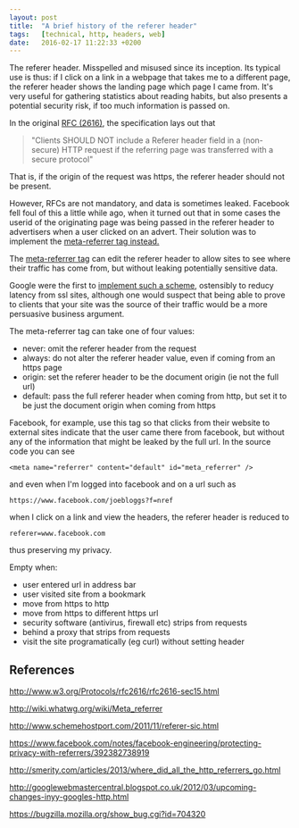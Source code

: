 ```yaml
---
layout: post
title:  "A brief history of the referer header"
tags:   [technical, http, headers, web]
date:   2016-02-17 11:22:33 +0200
---
```


The referer header. Misspelled and misused since its inception.<!--more--> 
Its typical use is thus: if I click on a link in a webpage that takes me to a different page, the referer header shows the landing page which page I came from. 
It's very useful for gathering statistics about reading habits, but also presents a potential security risk, if too much information is passed on. 

In the original [RFC (2616)](http://www.w3.org/Protocols/rfc2616/rfc2616-sec15.html), the specification lays out that

> "Clients SHOULD NOT include a Referer header field in a (non-secure) HTTP request if the referring page was transferred with a secure protocol"

That is, if the origin of the request was https, the referer header should not be present.

However, RFCs are not mandatory, and data is sometimes leaked. 
Facebook fell foul of this a little while ago, when it turned out that in some cases the userid of the originating page was being passed in the referer header to advertisers when a user clicked on an advert. 
Their solution was to implement the [meta-referrer tag instead.](https://www.facebook.com/notes/facebook-engineering/protecting-privacy-with-referrers/392382738919)

The [meta-referrer tag](http://wiki.whatwg.org/wiki/Meta_referrer) can edit the referer header to allow sites to see where their traffic has come from, but without leaking potentially sensitive data.

Google were the first to [implement such a scheme](http://googlewebmastercentral.blogspot.co.uk/2012/03/upcoming-changes-inyy-googles-http.html), ostensibly to reducy latency from ssl sites, although one would suspect that being able to prove to clients that your site was the source of their traffic would be a more persuasive business argument.

The meta-referrer tag can take one of four values:

* never: omit the referer header from the request
* always: do not alter the referer header value, even if coming from an https page
* origin: set the referer header to be the document origin (ie not the full url)
* default: pass the full referer header when coming from http, but set it to be just the document origin when coming from https

Facebook, for example, use this tag so that clicks from their website to external sites indicate that the user came there from facebook, but without any of the information that might be leaked by the full url.
In the source code you can see

	<meta name="referrer" content="default" id="meta_referrer" />

and even when I'm logged into facebook and on a url such as
	
	https://www.facebook.com/joebloggs?f=nref

when I click on a link and view the headers, the referer header is reduced to

	referer=www.facebook.com

thus preserving my privacy.


Empty when:

* user entered url in address bar
* user visited site from a bookmark
* move from https to http
* move from https to different https url
* security software (antivirus, firewall etc) strips from requests
* behind a proxy that strips from requests
* visit the site programatically (eg curl) without setting header


References
----------

http://www.w3.org/Protocols/rfc2616/rfc2616-sec15.html

http://wiki.whatwg.org/wiki/Meta_referrer

http://www.schemehostport.com/2011/11/referer-sic.html

https://www.facebook.com/notes/facebook-engineering/protecting-privacy-with-referrers/392382738919

http://smerity.com/articles/2013/where_did_all_the_http_referrers_go.html

http://googlewebmastercentral.blogspot.co.uk/2012/03/upcoming-changes-inyy-googles-http.html

https://bugzilla.mozilla.org/show_bug.cgi?id=704320
